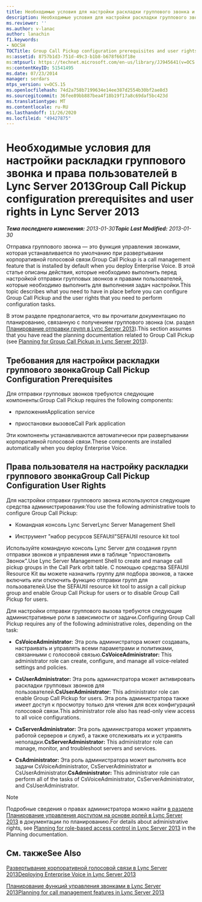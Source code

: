 ```yaml
---
title: Необходимые условия для настройки раскладки группового звонка и права пользователей
description: Необходимые условия для настройки раскладки группового звонка и права пользователей.
ms.reviewer: ''
ms.author: v-lanac
author: lanachin
f1.keywords:
- NOCSH
TOCTitle: Group Call Pickup configuration prerequisites and user rights
ms:assetid: 8757b1d3-751d-49c3-b1b8-b678f663f18e
ms:mtpsurl: https://technet.microsoft.com/en-us/library/JJ945641(v=OCS.15)
ms:contentKeyID: 51541495
ms.date: 07/23/2014
manager: serdars
mtps_version: v=OCS.15
ms.openlocfilehash: 74d2a758b7199634e14ee387d2554b30bf2ae8d3
ms.sourcegitcommit: 36fee89bb887bea4f18b19f17a8c69daf5bc423d
ms.translationtype: MT
ms.contentlocale: ru-RU
ms.lasthandoff: 11/26/2020
ms.locfileid: "49427875"
---
```

# <a name="group-call-pickup-configuration-prerequisites-and-user-rights-in-lync-server-2013"></a><span data-ttu-id="f46dd-103">Необходимые условия для настройки раскладки группового звонка и права пользователей в Lync Server 2013</span><span class="sxs-lookup"><span data-stu-id="f46dd-103">Group Call Pickup configuration prerequisites and user rights in Lync Server 2013</span></span>

<div data-xmlns="http://www.w3.org/1999/xhtml">

<div class="topic" data-xmlns="http://www.w3.org/1999/xhtml" data-msxsl="urn:schemas-microsoft-com:xslt" data-cs="https://msdn.microsoft.com/">

<div data-asp="https://msdn2.microsoft.com/asp">



</div>

<div id="mainSection">

<div id="mainBody"><span data-ttu-id="f46dd-104">

<span> </span></span><span class="sxs-lookup"><span data-stu-id="f46dd-104">

<span> </span></span></span>

<span data-ttu-id="f46dd-105">_**Тема последнего изменения:** 2013-01-30_</span><span class="sxs-lookup"><span data-stu-id="f46dd-105">_**Topic Last Modified:** 2013-01-30_</span></span>

<span data-ttu-id="f46dd-106">Отправка группового звонка — это функция управления звонками, которая устанавливается по умолчанию при развертывании корпоративной голосовой связи.</span><span class="sxs-lookup"><span data-stu-id="f46dd-106">Group Call Pickup is a call management feature that is installed by default when you deploy Enterprise Voice.</span></span> <span data-ttu-id="f46dd-107">В этой статье описаны действия, которые необходимо выполнить перед настройкой отправки групповых звонков и правами пользователей, которые необходимо выполнить для выполнения задач настройки.</span><span class="sxs-lookup"><span data-stu-id="f46dd-107">This topic describes what you need to have in place before you can configure Group Call Pickup and the user rights that you need to perform configuration tasks.</span></span>

<span data-ttu-id="f46dd-108">В этом разделе предполагается, что вы прочитали документацию по планированию, связанную с получением группового звонка (см. раздел [Планирование отправки групп в Lync Server 2013](lync-server-2013-planning-for-group-call-pickup.md)).</span><span class="sxs-lookup"><span data-stu-id="f46dd-108">This section assumes that you have read the planning documentation related to Group Call Pickup (see [Planning for Group Call Pickup in Lync Server 2013](lync-server-2013-planning-for-group-call-pickup.md)).</span></span>

<div>

## <a name="group-call-pickup-configuration-prerequisites"></a><span data-ttu-id="f46dd-109">Требования для настройки раскладки группового звонка</span><span class="sxs-lookup"><span data-stu-id="f46dd-109">Group Call Pickup Configuration Prerequisites</span></span>

<span data-ttu-id="f46dd-110">Для отправки групповых звонков требуются следующие компоненты:</span><span class="sxs-lookup"><span data-stu-id="f46dd-110">Group Call Pickup requires the following components:</span></span>

  - <span data-ttu-id="f46dd-111">приложения</span><span class="sxs-lookup"><span data-stu-id="f46dd-111">Application service</span></span>

  - <span data-ttu-id="f46dd-112">приостановки вызовов</span><span class="sxs-lookup"><span data-stu-id="f46dd-112">Call Park application</span></span>

<span data-ttu-id="f46dd-113">Эти компоненты устанавливаются автоматически при развертывании корпоративной голосовой связи.</span><span class="sxs-lookup"><span data-stu-id="f46dd-113">These components are installed automatically when you deploy Enterprise Voice.</span></span>

</div>

<div>

## <a name="group-call-pickup-configuration-user-rights"></a><span data-ttu-id="f46dd-114">Права пользователя на настройку раскладки группового звонка</span><span class="sxs-lookup"><span data-stu-id="f46dd-114">Group Call Pickup Configuration User Rights</span></span>

<span data-ttu-id="f46dd-115">Для настройки отправки группового звонка используются следующие средства администрирования:</span><span class="sxs-lookup"><span data-stu-id="f46dd-115">You use the following administrative tools to configure Group Call Pickup:</span></span>

  - <span data-ttu-id="f46dd-116">Командная консоль Lync Server</span><span class="sxs-lookup"><span data-stu-id="f46dd-116">Lync Server Management Shell</span></span>

  - <span data-ttu-id="f46dd-117">Инструмент "набор ресурсов SEFAUtil"</span><span class="sxs-lookup"><span data-stu-id="f46dd-117">SEFAUtil resource kit tool</span></span>

<span data-ttu-id="f46dd-118">Используйте командную консоль Lync Server для создания групп отправки звонков и управления ими в таблице "приостановить Звонок".</span><span class="sxs-lookup"><span data-stu-id="f46dd-118">Use Lync Server Management Shell to create and manage call pickup groups in the Call Park orbit table.</span></span> <span data-ttu-id="f46dd-119">С помощью средства SEFAUtil Resource Kit вы можете назначить группу для подбора звонков, а также включить или отключить функцию отправки групп для пользователей.</span><span class="sxs-lookup"><span data-stu-id="f46dd-119">Use the SEFAUtil resource kit tool to assign a call pickup group and enable Group Call Pickup for users or to disable Group Call Pickup for users.</span></span>

<span data-ttu-id="f46dd-120">Для настройки отправки группового вызова требуются следующие административные роли в зависимости от задачи.</span><span class="sxs-lookup"><span data-stu-id="f46dd-120">Configuring Group Call Pickup requires any of the following administrative roles, depending on the task:</span></span>

  - <span data-ttu-id="f46dd-121">**CsVoiceAdministrator:** Эта роль администратора может создавать, настраивать и управлять всеми параметрами и политиками, связанными с голосовой связью.</span><span class="sxs-lookup"><span data-stu-id="f46dd-121">**CsVoiceAdministrator:** This administrator role can create, configure, and manage all voice-related settings and policies.</span></span>

  - <span data-ttu-id="f46dd-122">**CsUserAdministrator:** Эта роль администратора может активировать раскладки групповых звонков для пользователей.</span><span class="sxs-lookup"><span data-stu-id="f46dd-122">**CsUserAdministrator:** This administrator role can enable Group Call Pickup for users.</span></span> <span data-ttu-id="f46dd-123">Эта роль администратора также имеет доступ к просмотру только для чтения для всех конфигураций голосовой связи.</span><span class="sxs-lookup"><span data-stu-id="f46dd-123">This administrator role also has read-only view access to all voice configurations.</span></span>

  - <span data-ttu-id="f46dd-124">**CsServerAdministrator:** Эта роль администратора может управлять работой серверов и служб, а также отслеживать их и устранять неполадки.</span><span class="sxs-lookup"><span data-stu-id="f46dd-124">**CsServerAdministrator:** This administrator role can manage, monitor, and troubleshoot servers and services.</span></span>

  - <span data-ttu-id="f46dd-125">**CsAdministrator:** Эта роль администратора может выполнять все задачи CsVoiceAdministrator, CsServerAdministrator и CsUserAdministrator.</span><span class="sxs-lookup"><span data-stu-id="f46dd-125">**CsAdministrator:** This administrator role can perform all of the tasks of CsVoiceAdministrator, CsServerAdministrator, and CsUserAdministrator.</span></span>

<div>


> [!NOTE]
> <span data-ttu-id="f46dd-126">Подробные сведения о правах администратора можно найти <A href="lync-server-2013-planning-for-role-based-access-control.md">в разделе Планирование управления доступом на основе ролей в Lync Server 2013</A> в документации по планированию.</span><span class="sxs-lookup"><span data-stu-id="f46dd-126">For details about administrative rights, see <A href="lync-server-2013-planning-for-role-based-access-control.md">Planning for role-based access control in Lync Server 2013</A> in the Planning documentation.</span></span>



</div>

</div>

<div>

## <a name="see-also"></a><span data-ttu-id="f46dd-127">См. также</span><span class="sxs-lookup"><span data-stu-id="f46dd-127">See Also</span></span>


[<span data-ttu-id="f46dd-128">Развертывание корпоративной голосовой связи в Lync Server 2013</span><span class="sxs-lookup"><span data-stu-id="f46dd-128">Deploying Enterprise Voice in Lync Server 2013</span></span>](lync-server-2013-deploying-enterprise-voice.md)  


[<span data-ttu-id="f46dd-129">Планирование функций управления звонками в Lync Server 2013</span><span class="sxs-lookup"><span data-stu-id="f46dd-129">Planning for call management features in Lync Server 2013</span></span>](lync-server-2013-planning-for-call-management-features.md)  
  

<span data-ttu-id="f46dd-130"></div>

</div>

<span> </span>

</div>

</div>

</span><span class="sxs-lookup"><span data-stu-id="f46dd-130"></div>

</div>

<span> </span>

</div>

</div>

</span></span></div>

